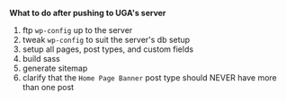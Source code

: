 **What to do after pushing to UGA's server**

1. ftp `wp-config` up to the server
2. tweak `wp-config` to suit the server's db setup
3. setup all pages, post types, and custom fields
4. build sass 
5. generate sitemap
6. clarify that the `Home Page Banner` post type should NEVER have more than one post
